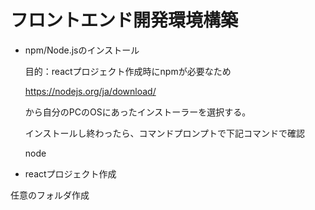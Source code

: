
# フロントエンド開発環境構築
* npm/Node.jsのインストール

  目的：reactプロジェクト作成時にnpmが必要なため

  https://nodejs.org/ja/download/
  
  から自分のPCのOSにあったインストーラーを選択する。
  
  インストールし終わったら、コマンドプロンプトで下記コマンドで確認
  
  node
  
 * reactプロジェクト作成
 
 任意のフォルダ作成


